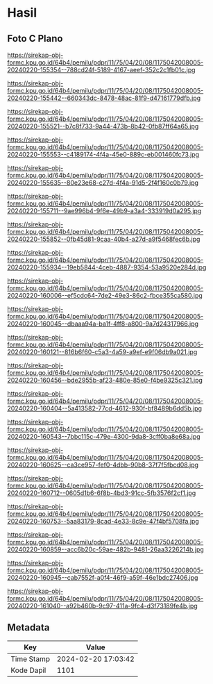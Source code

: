 # Hasil

## Foto C Plano

https://sirekap-obj-formc.kpu.go.id/64b4/pemilu/pdpr/11/75/04/20/08/1175042008005-20240220-155354--788cd24f-5189-4167-aeef-352c2c1fb01c.jpg

https://sirekap-obj-formc.kpu.go.id/64b4/pemilu/pdpr/11/75/04/20/08/1175042008005-20240220-155442--660343dc-8478-48ac-81f9-d47161779dfb.jpg

https://sirekap-obj-formc.kpu.go.id/64b4/pemilu/pdpr/11/75/04/20/08/1175042008005-20240220-155521--b7c8f733-9a44-473b-8b42-0fb87ff64a65.jpg

https://sirekap-obj-formc.kpu.go.id/64b4/pemilu/pdpr/11/75/04/20/08/1175042008005-20240220-155553--c4189174-4f4a-45e0-889c-eb001460fc73.jpg

https://sirekap-obj-formc.kpu.go.id/64b4/pemilu/pdpr/11/75/04/20/08/1175042008005-20240220-155635--80e23e68-c27d-4f4a-91d5-2f4f160c0b79.jpg

https://sirekap-obj-formc.kpu.go.id/64b4/pemilu/pdpr/11/75/04/20/08/1175042008005-20240220-155711--9ae996b4-9f6e-49b9-a3a4-333919d0a295.jpg

https://sirekap-obj-formc.kpu.go.id/64b4/pemilu/pdpr/11/75/04/20/08/1175042008005-20240220-155852--0fb45d81-9caa-40b4-a27d-a9f5468fec6b.jpg

https://sirekap-obj-formc.kpu.go.id/64b4/pemilu/pdpr/11/75/04/20/08/1175042008005-20240220-155934--19eb5844-4ceb-4887-9354-53a9520e284d.jpg

https://sirekap-obj-formc.kpu.go.id/64b4/pemilu/pdpr/11/75/04/20/08/1175042008005-20240220-160006--ef5cdc64-7de2-49e3-86c2-fbce355ca580.jpg

https://sirekap-obj-formc.kpu.go.id/64b4/pemilu/pdpr/11/75/04/20/08/1175042008005-20240220-160045--dbaaa94a-ba1f-4ff8-a800-9a7d24317966.jpg

https://sirekap-obj-formc.kpu.go.id/64b4/pemilu/pdpr/11/75/04/20/08/1175042008005-20240220-160121--816b6f60-c5a3-4a59-a9ef-e9f06db9a021.jpg

https://sirekap-obj-formc.kpu.go.id/64b4/pemilu/pdpr/11/75/04/20/08/1175042008005-20240220-160456--bde2955b-af23-480e-85e0-f4be9325c321.jpg

https://sirekap-obj-formc.kpu.go.id/64b4/pemilu/pdpr/11/75/04/20/08/1175042008005-20240220-160404--5a413582-77cd-4612-930f-bf8489b6dd5b.jpg

https://sirekap-obj-formc.kpu.go.id/64b4/pemilu/pdpr/11/75/04/20/08/1175042008005-20240220-160543--7bbc115c-479e-4300-9da8-3cff0ba8e68a.jpg

https://sirekap-obj-formc.kpu.go.id/64b4/pemilu/pdpr/11/75/04/20/08/1175042008005-20240220-160625--ca3ce957-fef0-4dbb-90b8-37f7f5fbcd08.jpg

https://sirekap-obj-formc.kpu.go.id/64b4/pemilu/pdpr/11/75/04/20/08/1175042008005-20240220-160712--0605d1b6-6f8b-4bd3-91cc-5fb3576f2cf1.jpg

https://sirekap-obj-formc.kpu.go.id/64b4/pemilu/pdpr/11/75/04/20/08/1175042008005-20240220-160753--5aa83179-8cad-4e33-8c9e-47f4bf5708fa.jpg

https://sirekap-obj-formc.kpu.go.id/64b4/pemilu/pdpr/11/75/04/20/08/1175042008005-20240220-160859--acc6b20c-59ae-482b-9481-26aa3226214b.jpg

https://sirekap-obj-formc.kpu.go.id/64b4/pemilu/pdpr/11/75/04/20/08/1175042008005-20240220-160945--cab7552f-a0f4-46f9-a59f-46e1bdc27406.jpg

https://sirekap-obj-formc.kpu.go.id/64b4/pemilu/pdpr/11/75/04/20/08/1175042008005-20240220-161040--a92b460b-9c97-411a-9fc4-d3f73189fe4b.jpg


## Metadata

| Key        | Value               |
| ---------- | ------------------- |
| Time Stamp | 2024-02-20 17:03:42 |
| Kode Dapil | 1101                |



